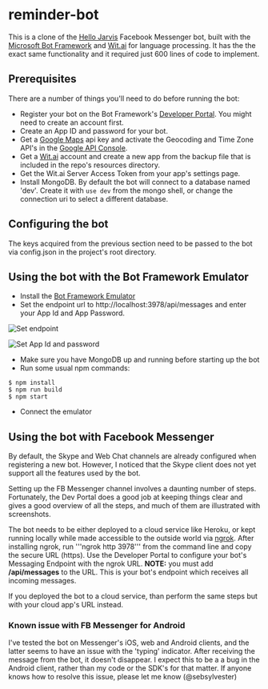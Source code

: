 # reminder-bot

This is a clone of the [Hello Jarvis](https://facebook.com/helloimjarvis/) Facebook Messenger bot, built with the [Microsoft Bot Framework](https://dev.botframework.com/) and [Wit.ai](https://wit.ai) for language processing. It has the the exact same functionality and it required just 600 lines of code to implement.

## Prerequisites
There are a number of things you'll need to do before running the bot:
* Register your bot on the Bot Framework's [Developer Portal](https://dev.botframework.com/bots/new). You might need to create an account first.
* Create an App ID and password for your bot.
* Get a [Google Maps](https://developers.google.com/maps/web-services/) api key and activate the Geocoding and Time Zone API's in the [Google API Console](https://console.cloud.google.com/).
* Get a [Wit.ai](https://wit.ai) account and create a new app from the backup file that is included in the repo's resources directory.
* Get the Wit.ai Server Access Token from your app's settings page.
* Install MongoDB. By default the bot will connect to a database named 'dev'. Create it with ```use dev``` from the mongo shell, or change the connection uri to select a different database.

## Configuring the bot
The keys acquired from the previous section need to be passed to the bot via config.json in the project's root directory.

## Using the bot with the Bot Framework Emulator
* Install the [Bot Framework Emulator](https://docs.botframework.com/en-us/tools/bot-framework-emulator/)
* Set the endpoint url to http://localhost:3978/api/messages and enter your App Id and App Password.

![Set endpoint](https://cloud.githubusercontent.com/assets/3374297/21108231/cf2f3340-c094-11e6-8870-3ca4cfe2f8a6.png)

![Set App Id and password](https://cloud.githubusercontent.com/assets/3374297/21108232/cf6547be-c094-11e6-86cc-2b992ecb0a45.png)

* Make sure you have MongoDB up and running before starting up the bot
* Run some usual npm commands:

```
$ npm install
$ npm run build
$ npm start
```
* Connect the emulator

## Using the bot with Facebook Messenger
By default, the Skype and Web Chat channels are already configured when registering a new bot. However, I noticed that the Skype client does not yet support all the features used by the bot.

Setting up the FB Messenger channel involves a daunting number of steps. Fortunately, the Dev Portal does a good job at keeping things clear and gives a good overview of all the steps, and much of them are illustrated with screenshots.

The bot needs to be either deployed to a cloud service like Heroku, or kept running locally while made accessible to the outside world via [ngrok](https://ngrok.com/).
After installing ngrok, run '''ngrok http 3978''' from the command line and copy the secure URL (https). Use the Developer Portal to configure your bot's Messaging Endpoint with the ngrok URL. **NOTE:** you must add **/api/messages** to the URL. This is your bot's endpoint which receives all incoming messages.

If you deployed the bot to a cloud service, than perform the same steps but with your cloud app's URL instead.

### Known issue with FB Messenger for Android
I've tested the bot on Messenger's iOS, web and Android clients, and the latter seems to have an issue with the 'typing' indicator. After receiving the message from the bot, it doesn't disappear. I expect this to be a a bug in the Android client, rather than my code or the SDK's for that matter. If anyone knows how to resolve this issue, please let me know (@sebsylvester)
